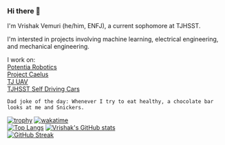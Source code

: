 ### Hi there 👋

I'm Vrishak Vemuri (he/him, ENFJ), a current sophomore at TJHSST.

I'm intersted in projects involving machine learning, electrical engineering, and mechanical engineering.

I work on:<br/>
[Potentia Robotics](https://github.com/PotentiaRobotics) <br/>
[Project Caelus](https://github.com/ProjectCaelus)<br/>
[TJ UAV](https://github.com/tj-uav)<br/>
[TJHSST Self Driving Cars](https://github.com/TJHSST-Self-Driving-Cars)<br/>


```
Dad joke of the day: Whenever I try to eat healthy, a chocolate bar looks at me and Snickers.
```
[![trophy](https://github-profile-trophy.vercel.app/?username=ryo-ma)](https://github.com/ryo-ma/github-profile-trophy)
[![wakatime](https://wakatime.com/badge/user/f50c2eed-58dc-4111-9ea8-620b41bd44f8.svg)](https://wakatime.com/@f50c2eed-58dc-4111-9ea8-620b41bd44f8) <br/>
[![Top Langs](https://github-readme-stats.vercel.app/api/top-langs/?username=FluffyCube9343)](https://github.com/FluffyCube9343/github-readme-stats)
[![Vrishak's GitHub stats](https://github-readme-stats.vercel.app/api?username=FluffyCube9343)](https://github.com/FluffyCube9343/github-readme-stats) <br/>
[![GitHub Streak](https://streak-stats.demolab.com?user=FluffyCube9343&theme=vue&hide_border=true)](https://git.io/streak-stats) <br/>
